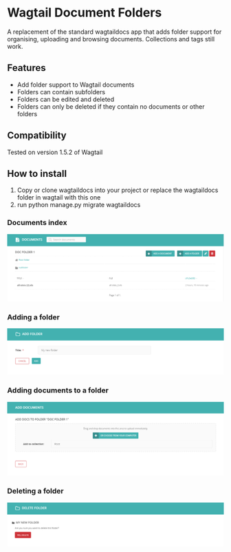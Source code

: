 # Wagtail Document Folders

A replacement of the standard wagtaildocs app that adds folder support for organising, uploading and browsing documents. Collections and tags still work.

## Features

 - Add folder support to Wagtail documents
 - Folders can contain subfolders
 - Folders can be edited and deleted
 - Folders can only be deleted if they contain no documents or other folders

## Compatibility

Tested on version 1.5.2 of Wagtail

## How to install

1. Copy or clone wagtaildocs into your project or replace the wagtaildocs folder in wagtail with this one
2. run python manage.py migrate wagtaildocs

### Documents index
![alt tag](https://raw.githubusercontent.com/anteatersa/Wagtail-Document-Folders/master/screenshots/img-01.png)
### Adding a folder
![alt tag](https://raw.githubusercontent.com/anteatersa/Wagtail-Document-Folders/master/screenshots/img-02.png)
### Adding documents to a folder
![alt tag](https://raw.githubusercontent.com/anteatersa/Wagtail-Document-Folders/master/screenshots/img-03.png)
### Deleting a folder
![alt tag](https://raw.githubusercontent.com/anteatersa/Wagtail-Document-Folders/master/screenshots/img-04.png)
